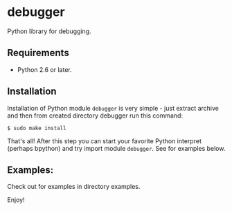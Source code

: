 # debugger

Python library for debugging.

## Requirements

- Python 2.6 or later.

## Installation

Installation of Python module `debugger` is very simple - just extract archive
and then from created directory debugger run this command:

    $ sudo make install

That's all! After this step you can start your favorite Python interpret (perhaps
bpython) and try import module `debugger`. See for examples below.


## Examples:

Check out for examples in directory examples.


Enjoy!
